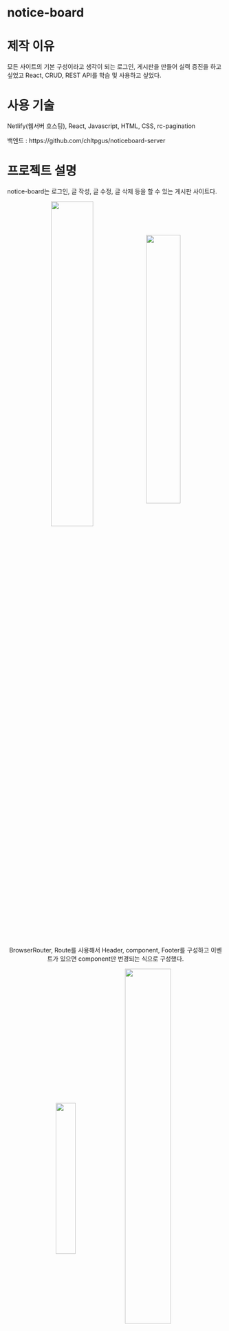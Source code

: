 # notice-board

# 제작 이유
모든 사이트의 기본 구성이라고 생각이 되는 로그인, 게시판을 만들어 실력 증진을 하고 싶었고 React, CRUD, REST API를 학습 및 사용하고 싶었다.

# 사용 기술 
Netlify(웹서버 호스팅), React, Javascript, HTML, CSS, rc-pagination
<p>백엔드 : https://github.com/chltpgus/noticeboard-server </p>

# 프로젝트 설명
notice-board는 로그인, 글 작성, 글 수정, 글 삭제 등을 할 수 있는 게시판 사이트다.

<p align="center"><img src="https://user-images.githubusercontent.com/67909892/111937847-041fe680-8b0c-11eb-8c66-bb99c67aa9c8.png" align="center" width="44%"><img src="https://user-images.githubusercontent.com/67909892/111939142-d0928b80-8b0e-11eb-89eb-f626b4305613.png" align="center" width="40%"></p>
<p align="center">BrowserRouter, Route를 사용해서 Header, component, Footer를 구성하고 이벤트가 있으면 component만 번경되는 식으로 구성했다.</p>

<p align="center"><img src="https://user-images.githubusercontent.com/67909892/111960550-3ee94500-8b33-11eb-9e3c-20f576f0791e.png" align="center" width="30%"><img src="https://user-images.githubusercontent.com/67909892/111960818-925b9300-8b33-11eb-87f3-3a317250d466.png" align="center" width="46%"></p>
<p align="center">처음에 출력되는 Main.js component는 fetch()로 웹서버에서 게시글들을 get 요청해서 받아온다. useEffect()을 사용해서 계속해서 get 요청 하는 것을 방지한다. pagination 을 누를 때 게시판 정보를 수정하기 위해서 currentPage상태가 변경될 때 안에 함수가 실행되게 useEffect()를 작성했다.</p>

<p align="center"><img src="https://user-images.githubusercontent.com/67909892/111961710-b8356780-8b34-11eb-9899-008e36026036.png" align="center" width="35%"><img src="https://user-images.githubusercontent.com/67909892/111962165-532e4180-8b35-11eb-846d-4525de10011f.png" align="center" width="46%"></p>
<p align="center">Signup.js 는 회원가입을 하는 component 다. 회원가입은 이메일, 비밀번호, 닉네임으로 구성되어 있고 중복이 없는 정보를 입력해서 회원가입을 누르면 fetch로 웹서버에 객체를 Post로 전송한다. </p>

<p align="center"><img src="https://user-images.githubusercontent.com/67909892/111964575-1adc3280-8b38-11eb-9d3a-93c09dd2c982.png" align="center" width="40%"><img src="https://user-images.githubusercontent.com/67909892/111964674-36473d80-8b38-11eb-9878-154eba936d5b.png" align="center" width="45%"></p>
<p align="center">Login.js component는 이메일, 비밀번호를 맞게 입력하면 웹서버에서 이메일이 있나 확인하고 있으면 비밀번호를 조회해서 로그인을 성공시킨다.</p>


<p align="center"><img src="https://user-images.githubusercontent.com/67909892/111965130-be2d4780-8b38-11eb-9df4-df25f49645d6.png" align="center" width="40%"><img src="https://user-images.githubusercontent.com/67909892/111965306-ee74e600-8b38-11eb-8666-3b98f492a63e.png" align="center" width="42%"></p>
<p align="center">Write.js 는 글을 작성하는 component다. 제목과 내용을 넣고 저장을 누르면 fetch로 웹서버에 Post 전송을 한다. 전송 객체에는 닉네임, 제목, 날짜, 내용이 들어간다.</p>

<p align="center"><img src="https://user-images.githubusercontent.com/67909892/111966091-dbaee100-8b39-11eb-963d-4d7d9d2d3c4f.png" align="center" width="40%"></p>
<p align="center">Mytext.js 는 내 글을 관리하는 component다. 내가 작성한 게시글 들을 보여주고 수정, 삭제를 할 수 있다. 삭제 버튼을 누르면 바로 삭제된다.</p>

<p align="center"><img src="https://user-images.githubusercontent.com/67909892/112280560-7b01de80-8cc8-11eb-8746-72b70727a1df.png" align="center" width="40%"><img src="https://user-images.githubusercontent.com/67909892/112281049-fa8fad80-8cc8-11eb-9519-38d6694e2788.png" align="center" width="42%"></p>
<p align="center">Update.js는 Mytext.js에서 수정 버튼을 누르면 글 내용을 수정할 수 있는 화면을 제공하는 component다. 객체에 기존 정보들과 새로 작성한 글과 제목을 보내서 서버에서 UPDATE해서 글을 수정한다.</p>


웹사이트 주소 : https://bulletinboardsite.netlify.app/
